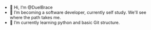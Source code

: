 - 👋 Hi, I’m @DuelBrace
- 👀 I’m becoming a software developer, currently self study. We'll see where the path takes me.
- 🌱 I’m currently learning python and basic Git structure.
  
  
